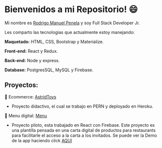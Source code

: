 # Bienvenidos a mi Repositorio! 😄

Mi nombre es [Rodrigo Manuel Penela](www.linkedin.com/in/rodrigomanuelpenela) y soy Full Stack Developer Jr.

Les comparto las tecnologias que actualmente estoy manejando:

**Maquetado:** HTML, CSS, Bootstrap y Materialize.

**Front-end:** React y Redux.

**Back-end:** Node y express.

**Database:** PostgresSQL, MySQL y Firebase.

## Proyectos: 

:gift: Ecommerce: [AstridToys](https://astridtoys.herokuapp.com/)
* Proyecto didactivo, el cual se trabajo en PERN y deployado en Heroku.

:pizza: Menu digital: [Menu](https://ecommercereact-3a9a0.web.app)
* Proyecto piloto, esta trabajado en React con Firebase. Este proyecto es una plantilla pensada en una carta digital de productos para restaurants para facilitarle el acceso a la carta a los invitados. Se puede ver la Demo de la app haciendo click [AQUI](https://youtu.be/KMIiaTROGX4)

<!--
**Rodriip95/Rodriip95** is a ✨ _special_ ✨ repository because its `README.md` (this file) appears on your GitHub profile.

Here are some ideas to get you started:

- 🔭 I’m currently working on ...
- 🌱 I’m currently learning ...
- 👯 I’m looking to collaborate on ...
- 🤔 I’m looking for help with ...
- 💬 Ask me about ...
- 📫 How to reach me: ...
- 😄 Pronouns: ...
- ⚡ Fun fact: ...
-->
